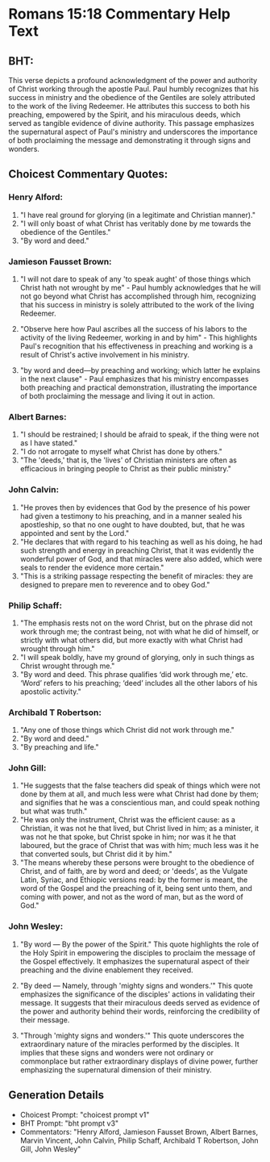 # Romans 15:18 Commentary Help Text

## BHT:
This verse depicts a profound acknowledgment of the power and authority of Christ working through the apostle Paul. Paul humbly recognizes that his success in ministry and the obedience of the Gentiles are solely attributed to the work of the living Redeemer. He attributes this success to both his preaching, empowered by the Spirit, and his miraculous deeds, which served as tangible evidence of divine authority. This passage emphasizes the supernatural aspect of Paul's ministry and underscores the importance of both proclaiming the message and demonstrating it through signs and wonders.

## Choicest Commentary Quotes:
### Henry Alford:
1. "I have real ground for glorying (in a legitimate and Christian manner)."
2. "I will only boast of what Christ has veritably done by me towards the obedience of the Gentiles."
3. "By word and deed."

### Jamieson Fausset Brown:
1. "I will not dare to speak of any 'to speak aught' of those things which Christ hath not wrought by me" - Paul humbly acknowledges that he will not go beyond what Christ has accomplished through him, recognizing that his success in ministry is solely attributed to the work of the living Redeemer.

2. "Observe here how Paul ascribes all the success of his labors to the activity of the living Redeemer, working in and by him" - This highlights Paul's recognition that his effectiveness in preaching and working is a result of Christ's active involvement in his ministry.

3. "by word and deed—by preaching and working; which latter he explains in the next clause" - Paul emphasizes that his ministry encompasses both preaching and practical demonstration, illustrating the importance of both proclaiming the message and living it out in action.

### Albert Barnes:
1. "I should be restrained; I should be afraid to speak, if the thing were not as I have stated."
2. "I do not arrogate to myself what Christ has done by others."
3. "The 'deeds,' that is, the 'lives' of Christian ministers are often as efficacious in bringing people to Christ as their public ministry."

### John Calvin:
1. "He proves then by evidences that God by the presence of his power had given a testimony to his preaching, and in a manner sealed his apostleship, so that no one ought to have doubted, but, that he was appointed and sent by the Lord."
2. "He declares that with regard to his teaching as well as his doing, he had such strength and energy in preaching Christ, that it was evidently the wonderful power of God, and that miracles were also added, which were seals to render the evidence more certain."
3. "This is a striking passage respecting the benefit of miracles: they are designed to prepare men to reverence and to obey God."

### Philip Schaff:
1. "The emphasis rests not on the word Christ, but on the phrase did not work through me; the contrast being, not with what he did of himself, or strictly with what others did, but more exactly with what Christ had wrought through him."
2. "I will speak boldly, have my ground of glorying, only in such things as Christ wrought through me."
3. "By word and deed. This phrase qualifies ‘did work through me,’ etc. ‘Word’ refers to his preaching; ‘deed’ includes all the other labors of his apostolic activity."

### Archibald T Robertson:
1. "Any one of those things which Christ did not work through me."
2. "By word and deed."
3. "By preaching and life."

### John Gill:
1. "He suggests that the false teachers did speak of things which were not done by them at all, and much less were what Christ had done by them; and signifies that he was a conscientious man, and could speak nothing but what was truth."
2. "He was only the instrument, Christ was the efficient cause: as a Christian, it was not he that lived, but Christ lived in him; as a minister, it was not he that spoke, but Christ spoke in him; nor was it he that laboured, but the grace of Christ that was with him; much less was it he that converted souls, but Christ did it by him."
3. "The means whereby these persons were brought to the obedience of Christ, and of faith, are by word and deed; or 'deeds', as the Vulgate Latin, Syriac, and Ethiopic versions read: by the former is meant, the word of the Gospel and the preaching of it, being sent unto them, and coming with power, and not as the word of man, but as the word of God."

### John Wesley:
1. "By word — By the power of the Spirit." This quote highlights the role of the Holy Spirit in empowering the disciples to proclaim the message of the Gospel effectively. It emphasizes the supernatural aspect of their preaching and the divine enablement they received.

2. "By deed — Namely, through 'mighty signs and wonders.'" This quote emphasizes the significance of the disciples' actions in validating their message. It suggests that their miraculous deeds served as evidence of the power and authority behind their words, reinforcing the credibility of their message.

3. "Through 'mighty signs and wonders.'" This quote underscores the extraordinary nature of the miracles performed by the disciples. It implies that these signs and wonders were not ordinary or commonplace but rather extraordinary displays of divine power, further emphasizing the supernatural dimension of their ministry.


## Generation Details
- Choicest Prompt: "choicest prompt v1"
- BHT Prompt: "bht prompt v3"
- Commentators: "Henry Alford, Jamieson Fausset Brown, Albert Barnes, Marvin Vincent, John Calvin, Philip Schaff, Archibald T Robertson, John Gill, John Wesley"
